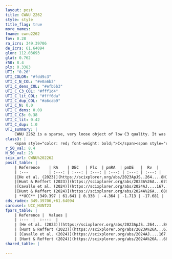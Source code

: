 ```yaml
---
layout: post
title: CWNU 2262
style: style
title_flag: true
more_names: 
fname: cwnu2262
fov: 0.28
ra_icrs: 349.39706
de_icrs: 61.64094
glon: 112.03693
glat: 0.762
r50: 8.4
plx: 0.3383
UTI: "0.26"
UTI_COLOR: "#fdd9c3"
UTI_C_N_COL: "#e0a6b3"
UTI_C_dens_COL: "#efb5b3"
UTI_C_C3_COL: "#fff1d4"
UTI_C_lit_COL: "#fff6da"
UTI_C_dup_COL: "#a6cab9"
UTI_C_N: 0.0
UTI_C_dens: 0.09
UTI_C_C3: 0.38
UTI_C_lit: 0.42
UTI_C_dup: 1.0
UTI_summary: |
    CWNU 2262 is a sparse, very loose object of low C3 quality. It was recently reported in the literature.<br><br><span style="color: #99180f; font-weight: bold;">Warning: </span>contains less than 25 stars with <i>P>0.5</i> estimated.
class3: |
    <span style="color: red; font-weight: bold;">C</span><span style="color: #FFC300; font-weight: bold;">B</span>
r_50_val: 8.4
N_50_val: 23
scix_url: CWNU%202262
posit_table: |
    | Reference    | RA    | DEC   | Plx  | pmRA  | pmDE   |  Rv  |
    | :---         | :---: | :---: | :---: | :---: | :---: | :---: |
    |[He et al. (2023)](https://scixplorer.org/abs/2023ApJS..264....8H) | 349.434 | 61.624 | 0.35 | -4.347 | -1.713 | -- |
    |[Hunt & Reffert (2023)](https://scixplorer.org/abs/2023A%26A...673A.114H) | 349.333 | 61.606 | 0.337 | -4.367 | -1.721 | -17.639 |
    |[Cavallo et al. (2024)](https://scixplorer.org/abs/2024AJ....167...12C) | 349.506 | 61.652 | 0.338 | -- | -- | -- |
    |[Hunt & Reffert (2024)](https://scixplorer.org/abs/2024A%26A...686A..42H) | 349.333 | 61.606 | 0.337 | -4.367 | -1.721 | -17.639 |
    | **UCC** |349.397 | 61.641 | 0.338 | -4.364 | -1.713 | -17.681 | 
cds_radec: 349.39706,+61.64094
carousel: UCC_HUNT23
fpars_table: |
    | Reference |  Values |
    | :---  |  :---:  |
    | [He et al. (2023)](https://scixplorer.org/abs/2023ApJS..264....8H) | `A0=3.45, m-M=12.05, logAge=8.6` |
    | [Hunt & Reffert (2023)](https://scixplorer.org/abs/2023A%26A...673A.114H) | `AV50=2.98, diffAV50=2.53, MOD50=12.129, logAge50=6.957` |
    | [Cavallo et al. (2024)](https://scixplorer.org/abs/2024AJ....167...12C) | `AV50=2.85, dMod50=12.36, logAge50=7.26, [Fe/H]50=0.92` |
    | [Hunt & Reffert (2024)](https://scixplorer.org/abs/2024A%26A...686A..42H) | `MassJ=404.997` |
shared_table: |
    
---
```

